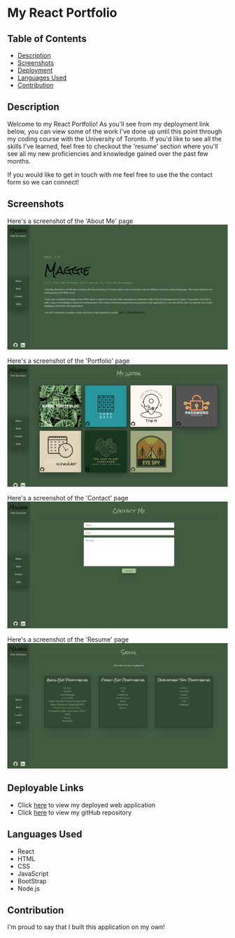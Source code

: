 # My React Portfolio


## Table of Contents
  * [Description](#description)
  * [Screenshots](#screenshots)
  * [Deployment](#deployable-links)
  * [Languages Used](#languages-used)
  * [Contribution](#contribution)

## Description
Welcome to my React Portfolio! As you'll see from my deployment link below, you can view some of the work I've done up until this point through my coding course with the University of Toronto. If you'd like to see all the skills I've learned, feel free to checkout the 'resume' section where you'll see all my new proficiencies and knowledge gained over the past few months. 

If you would like to get in touch with me feel free to use the the contact form so we can connect!


## Screenshots
Here's a screenshot of the 'About Me' page
!['About Me' page](./src/assets/screenshots/about-screenshot.png)

Here's a screenshot of the 'Portfolio' page
!['Portfolio' page](./src/assets/screenshots/projects-screenshot.png)

Here's a screenshot of the 'Contact' page
!['Contact' page](./src/assets/screenshots/contact-screenshot.png)

Here's a screenshot of the 'Resume' page
!['Resume' page](./src/assets/screenshots/resume-screenshot.png)


## Deployable Links
* Click [here](https://maggies-react-portfolio.herokuapp.com/) to view my deployed web application
* Click [here](https://github.com/maggiejoe/c20-my-portfolio.git) to view my gitHub repository


## Languages Used
* React
* HTML
* CSS
* JavaScript
* BootStrap
* Node.js


## Contribution
I'm proud to say that I built this application on my own! 